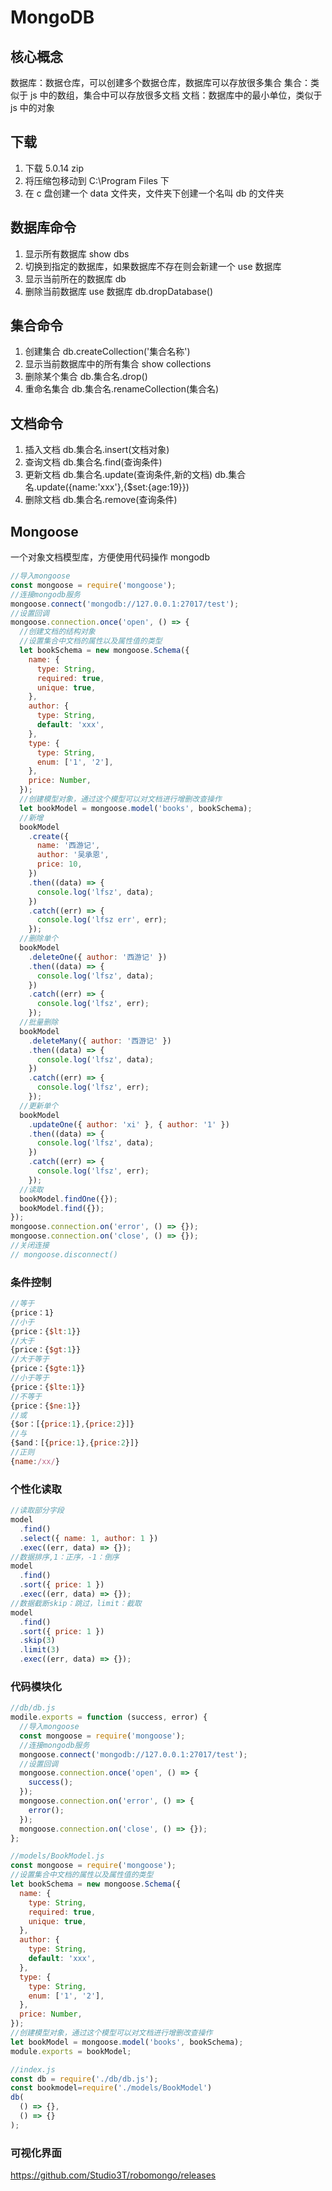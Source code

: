 # MongoDB

## 核心概念

数据库：数据仓库，可以创建多个数据仓库，数据库可以存放很多集合
集合：类似于 js 中的数组，集合中可以存放很多文档
文档：数据库中的最小单位，类似于 js 中的对象

## 下载

1. 下载 5.0.14 zip
2. 将压缩包移动到 C:\Program Files 下
3. 在 c 盘创建一个 data 文件夹，文件夹下创建一个名叫 db 的文件夹

## 数据库命令

1. 显示所有数据库
   show dbs
2. 切换到指定的数据库，如果数据库不存在则会新建一个
   use 数据库
3. 显示当前所在的数据库
   db
4. 删除当前数据库
   use 数据库
   db.dropDatabase()

## 集合命令

1. 创建集合
   db.createCollection('集合名称')
2. 显示当前数据库中的所有集合
   show collections
3. 删除某个集合
   db.集合名.drop()
4. 重命名集合
   db.集合名.renameCollection(集合名)

## 文档命令

1. 插入文档
   db.集合名.insert(文档对象)
2. 查询文档
   db.集合名.find(查询条件)
3. 更新文档
   db.集合名.update(查询条件,新的文档)
   db.集合名.update({name:'xxx'},{$set:{age:19}})
4. 删除文档
   db.集合名.remove(查询条件)

## Mongoose

一个对象文档模型库，方便使用代码操作 mongodb

```js
//导入mongoose
const mongoose = require('mongoose');
//连接mongodb服务
mongoose.connect('mongodb://127.0.0.1:27017/test');
//设置回调
mongoose.connection.once('open', () => {
  //创建文档的结构对象
  //设置集合中文档的属性以及属性值的类型
  let bookSchema = new mongoose.Schema({
    name: {
      type: String,
      required: true,
      unique: true,
    },
    author: {
      type: String,
      default: 'xxx',
    },
    type: {
      type: String,
      enum: ['1', '2'],
    },
    price: Number,
  });
  //创建模型对象，通过这个模型可以对文档进行增删改查操作
  let bookModel = mongoose.model('books', bookSchema);
  //新增
  bookModel
    .create({
      name: '西游记',
      author: '吴承恩',
      price: 10,
    })
    .then((data) => {
      console.log('lfsz', data);
    })
    .catch((err) => {
      console.log('lfsz err', err);
    });
  //删除单个
  bookModel
    .deleteOne({ author: '西游记' })
    .then((data) => {
      console.log('lfsz', data);
    })
    .catch((err) => {
      console.log('lfsz', err);
    });
  //批量删除
  bookModel
    .deleteMany({ author: '西游记' })
    .then((data) => {
      console.log('lfsz', data);
    })
    .catch((err) => {
      console.log('lfsz', err);
    });
  //更新单个
  bookModel
    .updateOne({ author: 'xi' }, { author: '1' })
    .then((data) => {
      console.log('lfsz', data);
    })
    .catch((err) => {
      console.log('lfsz', err);
    });
  //读取
  bookModel.findOne({});
  bookModel.find({});
});
mongoose.connection.on('error', () => {});
mongoose.connection.on('close', () => {});
//关闭连接
// mongoose.disconnect()
```

### 条件控制

```js
//等于
{price：1}
//小于
{price：{$lt:1}}
//大于
{price：{$gt:1}}
//大于等于
{price：{$gte:1}}
//小于等于
{price：{$lte:1}}
//不等于
{price：{$ne:1}}
//或
{$or：[{price:1},{price:2}]}
//与
{$and：[{price:1},{price:2}]}
//正则
{name:/xx/}

```

### 个性化读取

```js
//读取部分字段
model
  .find()
  .select({ name: 1, author: 1 })
  .exec((err, data) => {});
//数据排序,1：正序，-1：倒序
model
  .find()
  .sort({ price: 1 })
  .exec((err, data) => {});
//数据截断skip：跳过，limit：截取
model
  .find()
  .sort({ price: 1 })
  .skip(3)
  .limit(3)
  .exec((err, data) => {});
```

### 代码模块化

```js
//db/db.js
modile.exports = function (success, error) {
  //导入mongoose
  const mongoose = require('mongoose');
  //连接mongodb服务
  mongoose.connect('mongodb://127.0.0.1:27017/test');
  //设置回调
  mongoose.connection.once('open', () => {
    success();
  });
  mongoose.connection.on('error', () => {
    error();
  });
  mongoose.connection.on('close', () => {});
};

//models/BookModel.js
const mongoose = require('mongoose');
//设置集合中文档的属性以及属性值的类型
let bookSchema = new mongoose.Schema({
  name: {
    type: String,
    required: true,
    unique: true,
  },
  author: {
    type: String,
    default: 'xxx',
  },
  type: {
    type: String,
    enum: ['1', '2'],
  },
  price: Number,
});
//创建模型对象，通过这个模型可以对文档进行增删改查操作
let bookModel = mongoose.model('books', bookSchema);
module.exports = bookModel;

//index.js
const db = require('./db/db.js');
const bookmodel=require('./models/BookModel')
db(
  () => {},
  () => {}
);
```
### 可视化界面

https://github.com/Studio3T/robomongo/releases